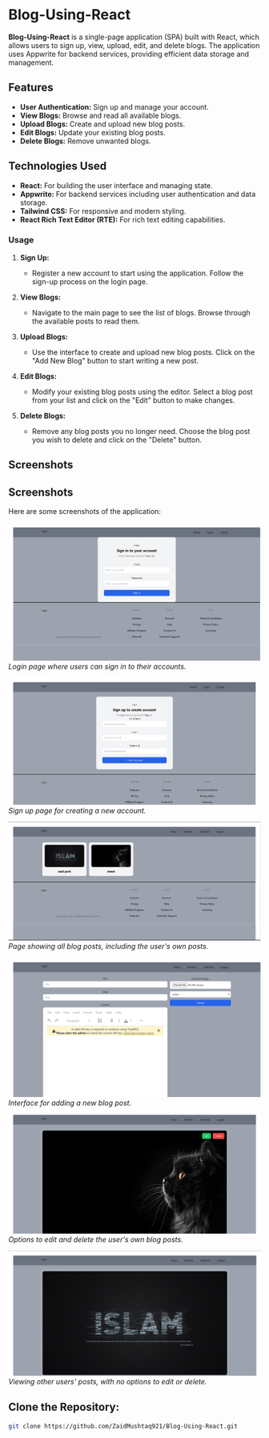 # Blog-Using-React

**Blog-Using-React** is a single-page application (SPA) built with React, which allows users to sign up, view, upload, edit, and delete blogs. The application uses Appwrite for backend services, providing efficient data storage and management.

## Features

- **User Authentication:** Sign up and manage your account.
- **View Blogs:** Browse and read all available blogs.
- **Upload Blogs:** Create and upload new blog posts.
- **Edit Blogs:** Update your existing blog posts.
- **Delete Blogs:** Remove unwanted blogs.

## Technologies Used

- **React:** For building the user interface and managing state.
- **Appwrite:** For backend services including user authentication and data storage.
- **Tailwind CSS:** For responsive and modern styling.
- **React Rich Text Editor (RTE):** For rich text editing capabilities.


 
### Usage

1. **Sign Up:** 
   - Register a new account to start using the application. Follow the sign-up process on the login page.

2. **View Blogs:** 
   - Navigate to the main page to see the list of blogs. Browse through the available posts to read them.

3. **Upload Blogs:** 
   - Use the interface to create and upload new blog posts. Click on the "Add New Blog" button to start writing a new post.

4. **Edit Blogs:** 
   - Modify your existing blog posts using the editor. Select a blog post from your list and click on the "Edit" button to make changes.

5. **Delete Blogs:** 
   - Remove any blog posts you no longer need. Choose the blog post you wish to delete and click on the "Delete" button.
## Screenshots

## Screenshots

Here are some screenshots of the application:

![Login Page](https://github.com/ZaidMushtaq921/Blog-Using-React/blob/main/Readme_images/Screenshot0.png)
*Login page where users can sign in to their accounts.*

![Sign Up Page](Readme_images/screenshot1.png)
*Sign up page for creating a new account.*

![All Posts](Readme_images/screenshot5.png)
*Page showing all blog posts, including the user's own posts.*

![Add Post](Readme_images/screenshot3.png)
*Interface for adding a new blog post.*

![Edit and Delete Posts](Readme_images/screenshot6.png)
*Options to edit and delete the user's own blog posts.*

![View Only](Readme_images/screenshot4.png)
*Viewing other users' posts, with no options to edit or delete.*

## Clone the Repository:

   ```bash
   git clone https://github.com/ZaidMushtaq921/Blog-Using-React.git
